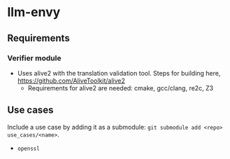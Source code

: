 # llm-envy

## Requirements

### Verifier module
- Uses alive2 with the translation validation tool. Steps for building here, https://github.com/AliveToolkit/alive2 
    - Requirements for alive2 are needed: cmake, gcc/clang, re2c, Z3 

## Use cases

Include a use case by adding it as a submodule: `git submodule add <repo> use_cases/<name>`.

- `openssl`